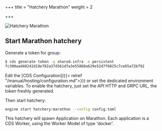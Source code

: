 +++
title = "Hatchery Marathon"
weight = 2

+++

![Hatchery Marathon](/images/hatchery.marathon.png)

## Start Marathon hatchery

Generate a token for group:

```bash
$ cds generate token -g shared.infra -e persistent
fc300aad48242d19e782a37d361dfa3e55868a629e52d7f6825c7ce65a72bf92
```

Edit the [CDS Configuration]({{< relref "/manual/hosting/configuration.md">}}) or set the dedicated environment variables. To enable the hatchery, just set the API HTTP and GRPC URL, the token freshly generated.

Then start hatchery:

```bash
engine start hatchery:marathon --config config.toml
```

This hatchery will spawn Application on Marathon. Each application is a CDS Worker, using the Worker Model of type 'docker'.
